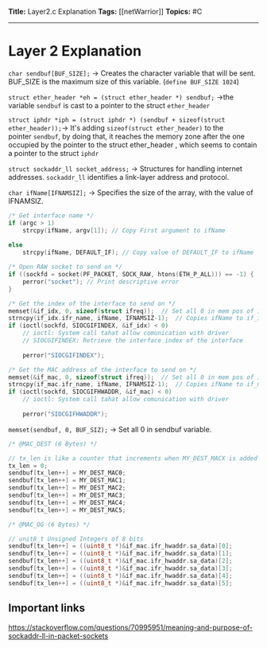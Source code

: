 **Title:** Layer2.c Explanation
**Tags:** [[netWarrior]]
**Topics:** #C 

---
# Layer 2 Explanation
`char sendbuf[BUF_SIZE];` → Creates the character variable that will be sent. BUF_SIZE is the maximum size of this variable. (`define BUF_SIZE 1024`)

`struct ether_header *eh = (struct ether_header *) sendbuf;` →the variable ``sendbuf`` is cast to a pointer to the struct ``ether_header``

`struct iphdr *iph = (struct iphdr *) (sendbuf + sizeof(struct ether_header));`→ It's adding `sizeof(struct ether_header)` to the pointer `sendbuf`, by doing that, it reaches the memory zone after the one occupied by the pointer to the struct ether_header , which seems to contain a pointer to the struct `iphdr`

``struct sockaddr_ll socket_address;`` → Structures for handling internet addresses. `sockaddr_ll` identifies a link-layer address and protocol.

`char ifName[IFNAMSIZ];` → Specifies the size of the array, with the value of IFNAMSIZ.

```c
/* Get interface name */
if (argc > 1)
	strcpy(ifName, argv[1]); // Copy First argument to ifName
	
else
	strcpy(ifName, DEFAULT_IF); // Copy value of DEFAULT_IF to ifName
```

```c
/* Open RAW socket to send on */
if ((sockfd = socket(PF_PACKET, SOCK_RAW, htons(ETH_P_ALL))) == -1) {
	perror("socket"); // Print descriptive error
}
```

```c
/* Get the index of the interface to send on */
memset(&if_idx, 0, sizeof(struct ifreq));  // Set all 0 in mem pos of if_idx
strncpy(if_idx.ifr_name, ifName, IFNAMSIZ-1);  // Copies ifName to if_idx.ifr_name
if (ioctl(sockfd, SIOCGIFINDEX, &if_idx) < 0)
	// ioctl: System call tahat allow comunication with driver
	// SIOCGIFINDEX: Retrieve the interface index of the interface
	
	perror("SIOCGIFINDEX");

/* Get the MAC address of the interface to send on */
memset(&if_mac, 0, sizeof(struct ifreq));  // Set all 0 in mem pos of if_idx
strncpy(if_mac.ifr_name, ifName, IFNAMSIZ-1);  // Copies ifName to if_mac.ifr_name
if (ioctl(sockfd, SIOCGIFHWADDR, &if_mac) < 0)
	// ioctl: System call tahat allow comunication with driver
	
	perror("SIOCGIFHWADDR");
```

`memset(sendbuf, 0, BUF_SIZ);` → Set all 0 in sendbuf variable.

```c
/* @MAC_DEST (6 Bytes) */

// tx_len is like a counter that increments when MY_DEST_MACX is added to the sendbuf variable.
tx_len = 0;
sendbuf[tx_len++] = MY_DEST_MAC0;
sendbuf[tx_len++] = MY_DEST_MAC1;
sendbuf[tx_len++] = MY_DEST_MAC2;
sendbuf[tx_len++] = MY_DEST_MAC3;
sendbuf[tx_len++] = MY_DEST_MAC4;
sendbuf[tx_len++] = MY_DEST_MAC5;
```

```c
/* @MAC_OG (6 Bytes) */

// unit8_t Unsigned Integers of 8 bits
sendbuf[tx_len++] = ((uint8_t *)&if_mac.ifr_hwaddr.sa_data)[0];
sendbuf[tx_len++] = ((uint8_t *)&if_mac.ifr_hwaddr.sa_data)[1];
sendbuf[tx_len++] = ((uint8_t *)&if_mac.ifr_hwaddr.sa_data)[2];
sendbuf[tx_len++] = ((uint8_t *)&if_mac.ifr_hwaddr.sa_data)[3];
sendbuf[tx_len++] = ((uint8_t *)&if_mac.ifr_hwaddr.sa_data)[4];
sendbuf[tx_len++] = ((uint8_t *)&if_mac.ifr_hwaddr.sa_data)[5];
```

## Important links

https://stackoverflow.com/questions/70995951/meaning-and-purpose-of-sockaddr-ll-in-packet-sockets
